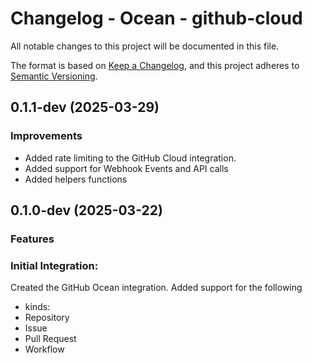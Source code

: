 # Changelog - Ocean - github-cloud

All notable changes to this project will be documented in this file.

The format is based on [Keep a Changelog](https://keepachangelog.com/en/1.0.0/),
and this project adheres to [Semantic Versioning](https://semver.org/spec/v2.0.0.html).

<!-- towncrier release notes start -->

## 0.1.1-dev (2025-03-29)


### Improvements

- Added rate limiting to the GitHub Cloud integration.
- Added support for Webhook Events and API calls
- Added helpers functions

## 0.1.0-dev (2025-03-22)


### Features

### Initial Integration:
Created the GitHub Ocean integration.
Added support for the following 
- kinds:
- Repository
- Issue
- Pull Request
- Workflow
